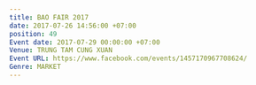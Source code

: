 ```yaml
---
title: BAO FAIR 2017
date: 2017-07-26 14:56:00 +07:00
position: 49
Event date: 2017-07-29 00:00:00 +07:00
Venue: TRUNG TAM CUNG XUAN
Event URL: https://www.facebook.com/events/1457170967708624/
Genre: MARKET
---
```


